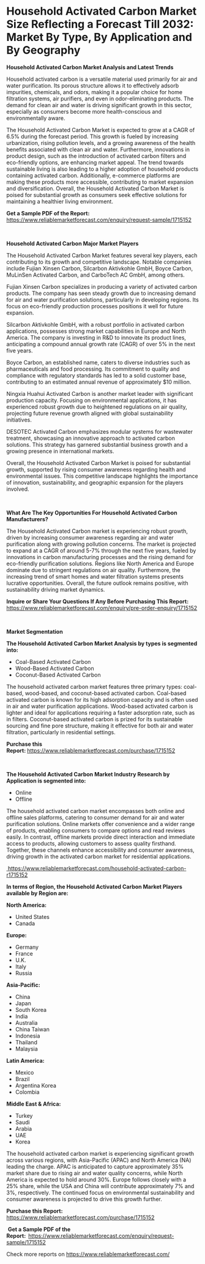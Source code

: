 <p><h1>Household Activated Carbon Market Size Reflecting a Forecast Till 2032: Market By Type, By Application and By Geography</h1></p><p><strong>Household Activated Carbon Market Analysis and Latest Trends</strong></p>
<p><p>Household activated carbon is a versatile material used primarily for air and water purification. Its porous structure allows it to effectively adsorb impurities, chemicals, and odors, making it a popular choice for home filtration systems, air purifiers, and even in odor-eliminating products. The demand for clean air and water is driving significant growth in this sector, especially as consumers become more health-conscious and environmentally aware.</p><p>The Household Activated Carbon Market is expected to grow at a CAGR of 6.5% during the forecast period. This growth is fueled by increasing urbanization, rising pollution levels, and a growing awareness of the health benefits associated with clean air and water. Furthermore, innovations in product design, such as the introduction of activated carbon filters and eco-friendly options, are enhancing market appeal. The trend towards sustainable living is also leading to a higher adoption of household products containing activated carbon. Additionally, e-commerce platforms are making these products more accessible, contributing to market expansion and diversification. Overall, the Household Activated Carbon Market is poised for substantial growth as consumers seek effective solutions for maintaining a healthier living environment.</p></p>
<p><strong>Get a Sample PDF of the Report:&nbsp;</strong> <a href="https://www.reliablemarketforecast.com/enquiry/request-sample/1715152?utm_campaign=1885&utm_medium=2&utm_source=Github&utm_content=ia&utm_term=11012025&utm_id=household-activated-carbon">https://www.reliablemarketforecast.com/enquiry/request-sample/1715152</a></p>
<p>&nbsp;</p>
<p><strong>Household Activated Carbon Major Market Players</strong></p>
<p><p>The Household Activated Carbon Market features several key players, each contributing to its growth and competitive landscape. Notable companies include Fujian Xinsen Carbon, Silcarbon Aktivkohle GmbH, Boyce Carbon, MuLinSen Activated Carbon, and CarboTech AC GmbH, among others.</p><p>Fujian Xinsen Carbon specializes in producing a variety of activated carbon products. The company has seen steady growth due to increasing demand for air and water purification solutions, particularly in developing regions. Its focus on eco-friendly production processes positions it well for future expansion.</p><p>Silcarbon Aktivkohle GmbH, with a robust portfolio in activated carbon applications, possesses strong market capabilities in Europe and North America. The company is investing in R&D to innovate its product lines, anticipating a compound annual growth rate (CAGR) of over 5% in the next five years.</p><p>Boyce Carbon, an established name, caters to diverse industries such as pharmaceuticals and food processing. Its commitment to quality and compliance with regulatory standards has led to a solid customer base, contributing to an estimated annual revenue of approximately $10 million.</p><p>Ningxia Huahui Activated Carbon is another market leader with significant production capacity. Focusing on environmental applications, it has experienced robust growth due to heightened regulations on air quality, projecting future revenue growth aligned with global sustainability initiatives.</p><p>DESOTEC Activated Carbon emphasizes modular systems for wastewater treatment, showcasing an innovative approach to activated carbon solutions. This strategy has garnered substantial business growth and a growing presence in international markets.</p><p>Overall, the Household Activated Carbon Market is poised for substantial growth, supported by rising consumer awareness regarding health and environmental issues. This competitive landscape highlights the importance of innovation, sustainability, and geographic expansion for the players involved.</p></p>
<p>&nbsp;</p>
<p><strong>What Are The Key Opportunities For Household Activated Carbon Manufacturers?</strong></p>
<p><p>The Household Activated Carbon market is experiencing robust growth, driven by increasing consumer awareness regarding air and water purification along with growing pollution concerns. The market is projected to expand at a CAGR of around 5-7% through the next five years, fueled by innovations in carbon manufacturing processes and the rising demand for eco-friendly purification solutions. Regions like North America and Europe dominate due to stringent regulations on air quality. Furthermore, the increasing trend of smart homes and water filtration systems presents lucrative opportunities. Overall, the future outlook remains positive, with sustainability driving market dynamics.</p></p>
<p><strong>Inquire or Share Your Questions If Any Before Purchasing This Report:</strong> <a href="https://www.reliablemarketforecast.com/enquiry/pre-order-enquiry/1715152?utm_campaign=1885&utm_medium=2&utm_source=Github&utm_content=ia&utm_term=11012025&utm_id=household-activated-carbon">https://www.reliablemarketforecast.com/enquiry/pre-order-enquiry/1715152</a></p>
<p>&nbsp;</p>
<p><strong>Market Segmentation</strong></p>
<p><strong>The Household Activated Carbon Market Analysis by types is segmented into:</strong></p>
<p><ul><li>Coal-Based Activated Carbon</li><li>Wood-Based Activated Carbon</li><li>Coconut-Based Activated Carbon</li></ul></p>
<p><p>The household activated carbon market features three primary types: coal-based, wood-based, and coconut-based activated carbon. Coal-based activated carbon is known for its high adsorption capacity and is often used in air and water purification applications. Wood-based activated carbon is lighter and ideal for applications requiring a faster adsorption rate, such as in filters. Coconut-based activated carbon is prized for its sustainable sourcing and fine pore structure, making it effective for both air and water filtration, particularly in residential settings.</p></p>
<p><strong>Purchase this Report:&nbsp;</strong><a href="https://www.reliablemarketforecast.com/purchase/1715152?utm_campaign=1885&utm_medium=2&utm_source=Github&utm_content=ia&utm_term=11012025&utm_id=household-activated-carbon">https://www.reliablemarketforecast.com/purchase/1715152</a></p>
<p>&nbsp;</p>
<p><strong>The Household Activated Carbon Market Industry Research by Application is segmented into:</strong></p>
<p><ul><li>Online</li><li>Offline</li></ul></p>
<p><p>The household activated carbon market encompasses both online and offline sales platforms, catering to consumer demand for air and water purification solutions. Online markets offer convenience and a wider range of products, enabling consumers to compare options and read reviews easily. In contrast, offline markets provide direct interaction and immediate access to products, allowing customers to assess quality firsthand. Together, these channels enhance accessibility and consumer awareness, driving growth in the activated carbon market for residential applications.</p></p>
<p><a href="https://www.reliablemarketforecast.com/household-activated-carbon-r1715152?utm_campaign=1885&utm_medium=2&utm_source=Github&utm_content=ia&utm_term=11012025&utm_id=household-activated-carbon">&nbsp;https://www.reliablemarketforecast.com/household-activated-carbon-r1715152</a></p>
<p><strong>In terms of Region, the Household Activated Carbon Market Players available by Region are:</strong></p>
<p>
    <p> <strong> North America: </strong>
        <ul>
            <li>United States</li>
            <li>Canada</li>
        </ul>
        </p> 
    <p> <strong> Europe: </strong>
        <ul>
            <li>Germany</li>
            <li>France</li>
            <li>U.K.</li>
            <li>Italy</li>
            <li>Russia</li>
        </ul>
        </p> 
    <p> <strong> Asia-Pacific: </strong>
        <ul>
            <li>China</li>
            <li>Japan</li>
            <li>South Korea</li>
            <li>India</li>
            <li>Australia</li>
            <li>China Taiwan</li>
            <li>Indonesia</li>
            <li>Thailand</li>
            <li>Malaysia</li>
        </ul>
        </p> 
    <p> <strong> Latin America: </strong>
        <ul>
            <li>Mexico</li>
            <li>Brazil</li>
            <li>Argentina Korea</li>
            <li>Colombia</li>
        </ul>
        </p> 
    <p> <strong> Middle East & Africa: </strong>
        <ul>
            <li>Turkey</li>
            <li>Saudi</li>
            <li>Arabia</li>
            <li>UAE</li>
            <li>Korea</li>
        </ul>
    </p>
    </p>
<p><p>The household activated carbon market is experiencing significant growth across various regions, with Asia-Pacific (APAC) and North America (NA) leading the charge. APAC is anticipated to capture approximately 35% market share due to rising air and water quality concerns, while North America is expected to hold around 30%. Europe follows closely with a 25% share, while the USA and China will contribute approximately 7% and 3%, respectively. The continued focus on environmental sustainability and consumer awareness is projected to drive this growth further.</p></p>
<p><strong>Purchase this Report: </strong><a href="https://www.reliablemarketforecast.com/purchase/1715152?utm_campaign=1885&utm_medium=2&utm_source=Github&utm_content=ia&utm_term=11012025&utm_id=household-activated-carbon">https://www.reliablemarketforecast.com/purchase/1715152</a></p>
<p>&nbsp;<strong>Get a Sample PDF of the Report:&nbsp;&nbsp;</strong><a href="https://www.reliablemarketforecast.com/enquiry/request-sample/1715152?utm_campaign=1885&utm_medium=2&utm_source=Github&utm_content=ia&utm_term=11012025&utm_id=household-activated-carbon">https://www.reliablemarketforecast.com/enquiry/request-sample/1715152</a></p>
<p><strong></strong></p>
<p>Check more reports on <a href="https://www.reliablemarketforecast.com/?utm_campaign=1885&utm_medium=2&utm_source=Github&utm_content=ia&utm_term=11012025&utm_id=household-activated-carbon">https://www.reliablemarketforecast.com/</a></p>